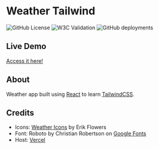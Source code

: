 # Weather Tailwind

![GitHub License](https://img.shields.io/github/license/ednanf/Weather-Tailwind)
![W3C Validation](https://img.shields.io/w3c-validation/html?targetUrl=https%3A%2F%2Fednanf-tailwind.vercel.app%2F)
![GitHub deployments](https://img.shields.io/github/deployments/ednanf/Weather-Tailwind/Production?label=deployment%20status)

## Live Demo

[Access it here!](https://ednanf-tailwind.vercel.app/)

## About

Weather app built using [React](https://react.dev/) to learn [TailwindCSS](https://tailwindcss.com/).

## Credits

- Icons: [Weather Icons](https://erikflowers.github.io/weather-icons/) by Erik Flowers
- Font: Roboto by Christian Robertson on [Google Fonts](https://fonts.google.com/specimen/Roboto)
- Host: [Vercel](https://vercel.com/)
